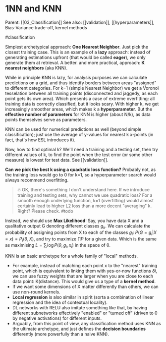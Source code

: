 # 1NN and KNN

Parent: [[03_Classification]]
See also: [[validation]], [[hyperparameters]], Bias-Variance trade-off, kernel methods

#classification


Simplest archetypical approach: **One Nearest Neighbor**. Just pick the closest training case. This is an example of a **lazy** approach: instead of generating estimations upfront (that would be called **eager**), we only generate them at retrieval. A better. and more practical, approach: **K nearest neighbors** (aka KNN).

While in principle KNN is lazy, for analysis purposes we can calculate predictions on a grid, and thus identify borders between areas "assigned" to different categories. For k=1 (simple Nearest Neighbor) we get a Voronoi tesselation between all training points (disconnected and jaggedy, as each point gets its own area). Which presents a case of extreme overfitting: all training data is correctly classified, but it looks scary. With higher k, we get increasingly smoother areas, which makes k a **hyperparameter**. But the **effective number of parameters** for KNN is higher (about N/k), as data points themselves serve as parameters. 

KNN can be used for numerical predictions as well (beyond simple classification); just use the average of y-values for nearest k x-points (in fact, that's how ESL introduces it).

Now, how to find optimal k? We'll need a training and a testing set, then try different values of k, to find the point when the test error (or some other measure) is lowest for test data. See [[validation]].

**Can we pick the best k using a quadratic loss function?** Probably not, as the training loss would go to 0 for k=1, so a hyperparameter search would always recommend overfitting. 

> 🔥 OK, there's something I don't understand here. If we introduce training and testing sets, why cannot we use quadratic loss? For a smooth enough underlying function, k=1 (overfitting) would almost certainly lead to higher L2 loss than a more decent "averaging" k. Right? Please check. #todo

Instead, we should use **Max Likelihood**! Say, you have data X and a qualitative output G denoting different classes $g_k$. We can calculate the probability of assigning points from X to each of the classes $g_i$:  $P(G=g_i|X=x) = P_i(θ,X)$, and try to maximize $∏P$ for a given data. Which is the same as maximising $L = ∑_i\log P(θ , g_i , x_i)$ in the space of θ.

KNN is an basic archetype for a whole family of "local" methods.
* For example, instead of matching each point x to the "nearest" training point, which is equivalent to linking them with yes-or-now functions $δi$, we can use fuzzy weights that are larger when you are close to each data point: K(distance). This would give us a type of a **kernel method**. 
* If we want some dimensions of X matter differently than others, we can use non-round kernels. 
* **Local regression** is also similar in spirit (sorta a combination of linear regression and the idea of contextual locality).
* DL networks with RELU also imitate something like that, by having different subnetworks effectively "enabled" or "turned off" (driven to 0 by negative activations) for different inputs.
* Arguably, from this point of view, any classification method uses KNN as the ultimate archetype, and just defines the **decision boundaries** differently (more powerfully than a naive KNN).